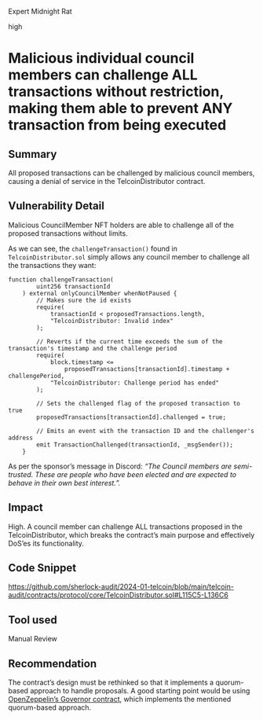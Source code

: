 Expert Midnight Rat

high

# Malicious individual council members can challenge ALL transactions without restriction, making them able to prevent ANY transaction from being executed

## Summary

All proposed transactions can be challenged by malicious council members, causing a denial of service in the TelcoinDistributor contract.

## Vulnerability Detail

Malicious CouncilMember NFT holders are able to challenge all of the proposed transactions without limits.

As we can see, the `challengeTransaction()` found in `TelcoinDistributor.sol` simply allows any council member to challenge all the transactions they want:

```solidity
function challengeTransaction( 
        uint256 transactionId
    ) external onlyCouncilMember whenNotPaused {
        // Makes sure the id exists
        require(
            transactionId < proposedTransactions.length,
            "TelcoinDistributor: Invalid index"
        );

        // Reverts if the current time exceeds the sum of the transaction's timestamp and the challenge period
        require(
            block.timestamp <=
                proposedTransactions[transactionId].timestamp + challengePeriod,
            "TelcoinDistributor: Challenge period has ended"
        );

        // Sets the challenged flag of the proposed transaction to true
        proposedTransactions[transactionId].challenged = true;

        // Emits an event with the transaction ID and the challenger's address
        emit TransactionChallenged(transactionId, _msgSender());
    }
```

As per the sponsor’s message in Discord: *“The Council members are semi-trusted. These are people who have been elected and are expected to behave in their own best interest.”.*

## Impact

High. A council member can challenge ALL transactions proposed in the TelcoinDistributor, which breaks the contract’s main purpose and effectively DoS’es its functionality.

## Code Snippet

https://github.com/sherlock-audit/2024-01-telcoin/blob/main/telcoin-audit/contracts/protocol/core/TelcoinDistributor.sol#L115C5-L136C6

## Tool used

Manual Review

## Recommendation

The contract’s design must be rethinked so that it implements a quorum-based approach to handle proposals. A good starting point would be using [OpenZeppelin’s Governor contract](https://github.com/OpenZeppelin/openzeppelin-contracts/blob/master/contracts/governance/Governor.sol), which implements the mentioned quorum-based approach.
